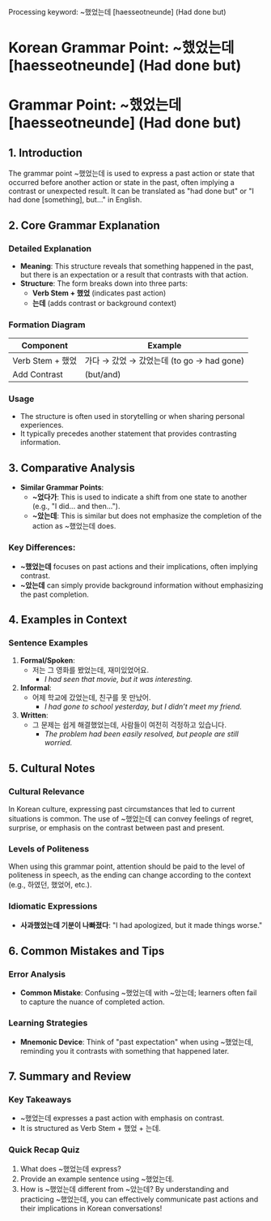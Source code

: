 Processing keyword: ~했었는데 [haesseotneunde] (Had done but)
# Korean Grammar Point: ~했었는데 [haesseotneunde] (Had done but)
# Grammar Point: ~했었는데 [haesseotneunde] (Had done but)
## 1. Introduction
The grammar point ~했었는데 is used to express a past action or state that occurred before another action or state in the past, often implying a contrast or unexpected result. It can be translated as "had done but" or "I had done [something], but..." in English.
## 2. Core Grammar Explanation
### Detailed Explanation
- **Meaning**: This structure reveals that something happened in the past, but there is an expectation or a result that contrasts with that action.
- **Structure**: The form breaks down into three parts:
  - **Verb Stem + 했었** (indicates past action)
  - **는데** (adds contrast or background context)
### Formation Diagram
| Component        | Example            |
|------------------|---------------------|
| Verb Stem + 했었 | 가다 → 갔었 → 갔었는데 (to go → had gone) |
| Add Contrast      | (but/and)            |
### Usage
- The structure is often used in storytelling or when sharing personal experiences.
- It typically precedes another statement that provides contrasting information.
## 3. Comparative Analysis
- **Similar Grammar Points**:
  - **~었다가**: This is used to indicate a shift from one state to another (e.g., "I did... and then...").
  - **~았는데**: This is similar but does not emphasize the completion of the action as ~했었는데 does.
### Key Differences:
- **~했었는데** focuses on past actions and their implications, often implying contrast.
- **~았는데** can simply provide background information without emphasizing the past completion.
## 4. Examples in Context
### Sentence Examples
1. **Formal/Spoken**:
   - 저는 그 영화를 봤었는데, 재미있었어요. 
     - *I had seen that movie, but it was interesting.*
2. **Informal**:
   - 어제 학교에 갔었는데, 친구를 못 만났어. 
     - *I had gone to school yesterday, but I didn’t meet my friend.*
3. **Written**:
   - 그 문제는 쉽게 해결했었는데, 사람들이 여전히 걱정하고 있습니다. 
     - *The problem had been easily resolved, but people are still worried.*
## 5. Cultural Notes
### Cultural Relevance
In Korean culture, expressing past circumstances that led to current situations is common. The use of ~했었는데 can convey feelings of regret, surprise, or emphasis on the contrast between past and present.
### Levels of Politeness
When using this grammar point, attention should be paid to the level of politeness in speech, as the ending can change according to the context (e.g., 하였던, 했었어, etc.).
### Idiomatic Expressions
- **사과했었는데 기분이 나빠졌다**: "I had apologized, but it made things worse."
## 6. Common Mistakes and Tips
### Error Analysis
- **Common Mistake**: Confusing ~했었는데 with ~았는데; learners often fail to capture the nuance of completed action.
  
### Learning Strategies
- **Mnemonic Device**: Think of "past expectation" when using ~했었는데, reminding you it contrasts with something that happened later.
## 7. Summary and Review
### Key Takeaways
- ~했었는데 expresses a past action with emphasis on contrast.
- It is structured as Verb Stem + 했었 + 는데.
  
### Quick Recap Quiz
1. What does ~했었는데 express?
2. Provide an example sentence using ~했었는데.
3. How is ~했었는데 different from ~았는데?
By understanding and practicing ~했었는데, you can effectively communicate past actions and their implications in Korean conversations!
